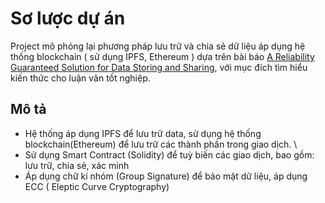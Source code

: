 # Sơ lược dự án
Project mô phỏng lại phương pháp lưu trữ và chia sẻ dữ liệu áp dụng hệ thống blockchain ( sử dụng IPFS, Ethereum ) dựa trên bài báo [A Reliability Guaranteed Solution for
 Data Storing and Sharing](https://ieeexplore.ieee.org/document/9499074), với mục đích tìm hiểu kiến thức cho luận văn tốt nghiệp.
 ## Mô tả
 
 - Hệ thống áp dụng IPFS để lưu trữ data, sử dụng hệ thống blockchain(Ethereum) để lưu trữ các thành phần trong giao dịch. \\
 - Sử dụng Smart Contract (Solidity) để tuỳ biến các giao dịch, bao gồm: lưu trữ, chia sẻ, xác minh
 - Áp dụng chữ kí nhóm (Group Signature) để bảo mật dữ liệu, áp dụng ECC ( Eleptic Curve Cryptography)
